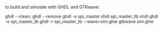 to build and simulate with GHDL and GTKwave:

ghdl --clean; ghdl --remove
ghdl -a spi_master.vhdl spi_master_tb.vhdl
ghdl -e spi_master_tb
ghdl -r spi_master_tb --wave=sim.ghw
gtkwave sim.ghw
